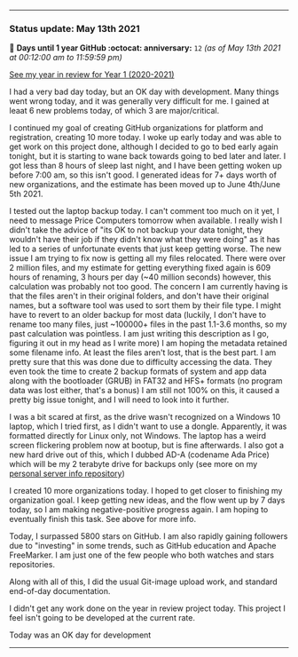 
***

### Status update: May 13th 2021

🎂 **Days until 1 year GitHub :octocat: anniversary:** `12` _(as of May 13th 2021 at 00:12:00 am to 11:59:59 pm)_

[See my year in review for Year 1 (2020-2021)](https://github.com/seanpm2001/seanpm2001/blob/master/Special/Year-in-Review/2020-2021)

I had a very bad day today, but an OK day with development. Many things went wrong today, and it was generally very difficult for me. I gained at leaat 6 new problems today, of which 3 are major/critical.

I continued my goal of creating GitHub organizations for platform and registration, creating 10 more today. I woke up early today and was able to get work on this project done, although I decided to go to bed early again tonight, but it is starting to wane back towards going to bed later and later. I got less than 8 hours of sleep last night, and I have been getting woken up before 7:00 am, so this isn't good. I generated ideas for 7+ days worth of new organizations, and the estimate has been moved up to June 4th/June 5th 2021.

I tested out the laptop backup today. I can't comment too much on it yet, I need to message Price Computers tomorrow when available. I really wish I didn't take the advice of "its OK to not backup your data tonight, they wouldn't have their job if they didn't know what they were doing" as it has led to a series of unfortunate events that just keep getting worse. The new issue I am trying to fix now is getting all my files relocated. There were over 2 million files, and my estimate for getting everything fixed again is 609 hours of renaming, 3 hours per day (~40 million seconds) however, this calculation was probably not too good. The concern I am currently having is that the files aren't in their original folders, and don't have their original names, but a software tool was used to sort them by their file type. I might have to revert to an older backup for most data (luckily, I don't have to rename too many files, just ~100000+ files in the past 1.1-3.6 months, so my past calculation was pointless. I am just writing this description as I go, figuring it out in my head as I write more) I am hoping the metadata retained some filename info. At least the files aren't lost, that is the best part. I am pretty sure that this was done due to difficulty accessing the data. They even took the time to create 2 backup formats of system and app data along with the bootloader (GRUB) in FAT32 and HFS+ formats (no program data was lost either, that's a bonus) I am still not 100% on this, it caused a pretty big issue tonight, and I will need to look into it further.

I was a bit scared at first, as the drive wasn't recognized on a Windows 10 laptop, which I tried first, as I didn't want to use a dongle. Apparently, it was formatted directly for Linux only, not Windows. The laptop has a weird screen flickering problem now at bootup, but is fine afterwards. I also got a new hard drive out of this, which I dubbed AD-A (codename Ada Price) which will be my 2 terabyte drive for backups only (see more on my [personal server info repository](https://github.com/seanpm2001/Personal-Server-Info))

<!-- I didn't do very much file sorting today, I am still on my backup laptop and I am preparing to move back to the main one, once I recover my data onto it. It is still going to take up to a week or longer to transition back. !-->

I created 10 more organizations today. I hoped to get closer to finishing my organization goal. I keep getting new ideas, and the flow went up by 7 days today, so I am making negative-positive progress again. I am hoping to eventually finish this task. See above for more info.

Today, I surpassed 5800 stars on GitHub. I am also rapidly gaining followers due to "investing" in some trends, such as GitHub education and Apache FreeMarker. I am just one of the few people who both watches and stars repositories.

Along with all of this, I did the usual Git-image upload work, and standard end-of-day documentation.

I didn't get any work done on the year in review project today. This project I feel isn't going to be developed at the current rate.

Today was an OK day for development

***

